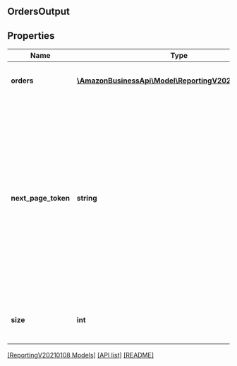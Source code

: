 ## OrdersOutput

## Properties

Name | Type | Description | Notes
------------ | ------------- | ------------- | -------------
**orders** | [**\AmazonBusinessApi\Model\ReportingV20210108\Order[]**](Order.md) | Orders for the given date range or by the given orderId |
**next_page_token** | **string** | A page token returned in the response to your previous request when the number of results exceed the page size(100). To get the next page of results, include nextPageToken as the only parameter. When no nextPageToken value is returned there are no more pages to return. |
**size** | **int** | Size of the orders returned in the current response |

[[ReportingV20210108 Models]](../) [[API list]](../../Api) [[README]](../../../README.md)
